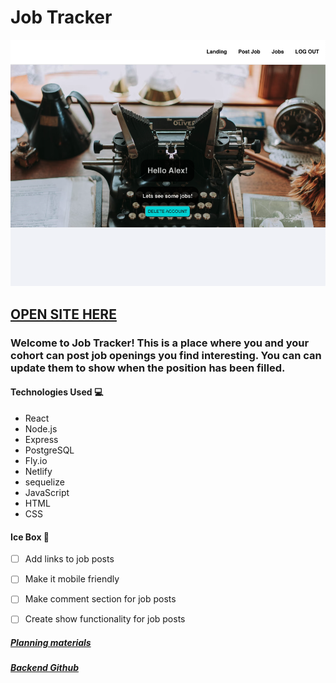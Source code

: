 # Job Tracker
![alt text](./src/assets/images/readme1.png)
## [OPEN SITE HERE](https://alex-job-tracker.netlify.app/)

### Welcome to Job Tracker! This is a place where you and your cohort can post job openings you find interesting. You can can update them to show when the position has been filled. 

#### Technologies Used 💻
- React
- Node.js
- Express
- PostgreSQL
- Fly.io
- Netlify
- sequelize
- JavaScript
- HTML 
- CSS


#### Ice Box 🧊
- [ ] Add links to job posts
- [ ] Make it mobile friendly
- [ ] Make comment section for job posts
- [ ] Create show functionality for job posts


##### [Planning materials](https://trello.com/b/WMSdopmy/job-tracker)
##### [Backend Github](https://github.com/alexanderjones1/job-tracker-back-end)